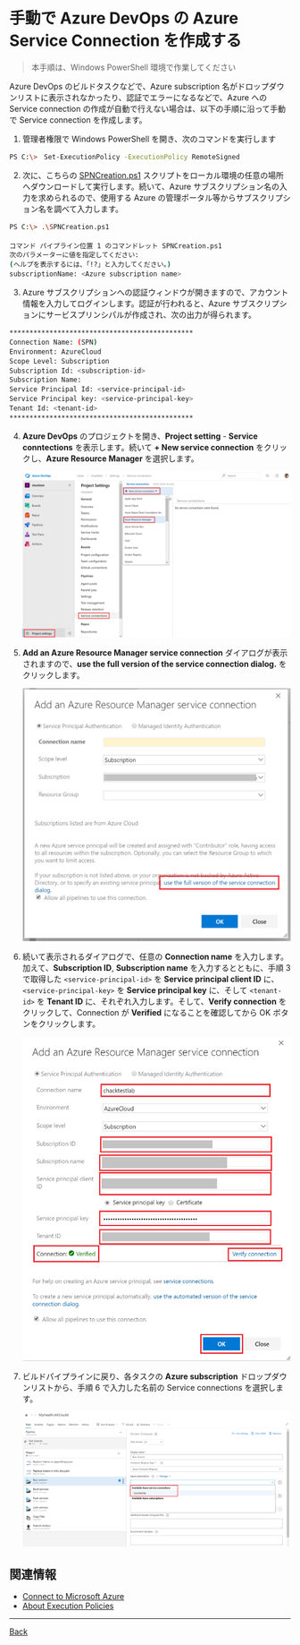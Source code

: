 # 手動で Azure DevOps の Azure Service Connection を作成する

> 本手順は、Windows PowerShell 環境で作業してください

Azure DevOps のビルドタスクなどで、Azure subscription 名がドロップダウンリストに表示されなかったり、認証でエラーになるなどで、Azure への Service connection の作成が自動で行えない場合は、以下の手順に沿って手動で Service connection を作成します。

1. 管理者権限で Windows PowerShell を開き、次のコマンドを実行します

```bash
PS C:\>　Set-ExecutionPolicy -ExecutionPolicy RemoteSigned
```

2. 次に、こちらの [SPNCreation.ps1](https://github.com/chack411/AKSDevOpsLab_MHC/blob/master/documentation/SPNCreation.ps1) スクリプトをローカル環境の任意の場所へダウンロードして実行します。続いて、Azure サブスクリプション名の入力を求められるので、使用する Azure の管理ポータル等からサブスクリプション名を調べて入力します。

```bash
PS C:\> .\SPNCreation.ps1

コマンド パイプライン位置 1 のコマンドレット SPNCreation.ps1
次のパラメーターに値を指定してください:
(ヘルプを表示するには、「!?」と入力してください。)
subscriptionName: <Azure subscription name>
```
3. Azure サブスクリプションへの認証ウィンドウが開きますので、アカウント情報を入力してログインします。認証が行われると、Azure サブスクリプションにサービスプリンシパルが作成され、次の出力が得られます。

```bash
**********************************************
Connection Name: (SPN)
Environment: AzureCloud
Scope Level: Subscription
Subscription Id: <subscription-id>
Subscription Name:
Service Principal Id: <service-principal-id>
Service Principal key: <service-principal-key>
Tenant Id: <tenant-id>
**********************************************
```

4. **Azure DevOps** のプロジェクトを開き、**Project setting** - **Service conntections** を表示します。続いて **+ New service connection** をクリックし、**Azure Resource Manager** を選択します。

    ![serviceconnections2](../images/serviceconnections2.png)

5. **Add an Azure Resource Manager service connection** ダイアログが表示されますので、**use the full version of the service connection dialog.** をクリックします。

    ![serviceconnections3](../images/serviceconnections3.png)

6. 続いて表示されるダイアログで、任意の **Connection name** を入力します。加えて、**Subscription ID**, **Subscription name** を入力するとともに、手順 3 で取得した `<service-principal-id>` を **Service principal client ID** に、`<service-principal-key>` を **Service principal key** に、そして `<tenant-id>` を **Tenant ID** に、それぞれ入力します。そして、**Verify connection** をクリックして、Connection が **Verified** になることを確認してから OK ボタンをクリックします。

    ![serviceconnections4](../images/serviceconnections4.png)

7. ビルドパイプラインに戻り、各タスクの **Azure subscription** ドロップダウンリストから、手順 6 で入力した名前の Service connections を選択します。

    ![serviceconnections5](../images/serviceconnections5.png)

## 関連情報
- [Connect to Microsoft Azure](https://docs.microsoft.com/en-us/azure/devops/pipelines/library/connect-to-azure?view=azure-devops&viewFallbackFrom=vsts)
- [About Execution Policies](https://docs.microsoft.com/ja-jp/powershell/module/microsoft.powershell.core/about/about_execution_policies?view=powershell-6)

---
[Back](../readme.md)
